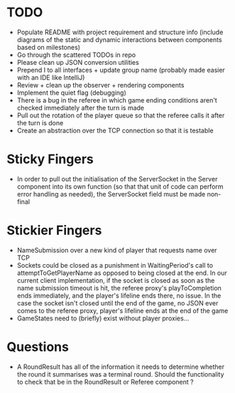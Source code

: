# TODO
- Populate README with project requirement and structure info (include diagrams of the static and dynamic interactions between components based on milestones)
- Go through the scattered TODOs in repo
- Please clean up JSON conversion utilities
- Prepend I to all interfaces + update group name (probably made easier with an IDE like IntelliJ)
- Review + clean up the observer + rendering components
- Implement the quiet flag (debugging)
- There is a bug in the referee in which game ending conditions aren't checked immediately after the turn is made
- Pull out the rotation of the player queue so that the referee calls it after the turn is done
- Create an abstraction over the TCP connection so that it is testable

# Sticky Fingers
- In order to pull out the initialisation of the ServerSocket in the Server component into its own function (so that that unit of code can perform error handling as needed), the ServerSocket field must be made non-final

# Stickier Fingers
- NameSubmission over a new kind of player that requests name over TCP 
- Sockets could be closed as a punishment in WaitingPeriod's call to attemptToGetPlayerName as opposed to being closed at the end. In our current client implementation, if the 
socket is closed as soon as the name submission timeout is hit, the referee proxy's playToCompletion ends immediately, and the player's lifeline ends there, no issue. In the case
the socket isn't closed until the end of the game, no JSON ever comes to the referee proxy, player's lifeline ends at the end of the game
- GameStates need to (briefly) exist without player proxies...

# Questions
- A RoundResult has all of the information it needs to determine whether the round it summarises was a terminal round. Should the functionality to check that be in the RoundResult or Referee component ?

